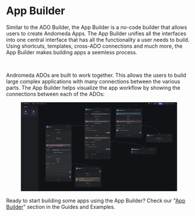 # App Builder

Similar to the ADO Builder, the App Builder is a no-code builder that allows users to create Andomeda Apps. The App Builder unifies all the interfaces into one central interface that has all the functionality a user needs to build. Using shortcuts, templates, cross-ADO connections and much more, the App Builder makes building apps a seemless process.&#x20;

<figure><img src="../.gitbook/assets/Screenshot 2024-01-22 at 9.53.05 AM.jpg" alt=""><figcaption></figcaption></figure>

Andromeda ADOs are built to work together. This allows the users to build large complex applications with many connections between the various parts. The App Builder helps visualize the app workflow by showing the connections between each of the ADOs:

<figure><img src="../.gitbook/assets/Screen Shot 2023-05-24 at 5.52.45 PM.png" alt=""><figcaption></figcaption></figure>

Ready to start building some apps using the App Builder? Check our "[App Builder](../guides-and-examples/app-builder/)" section in the Guides and Examples.

